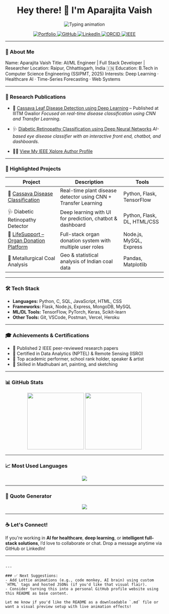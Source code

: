 <!-- Header with Typing Animation -->
<h1 align="center">Hey there! 👋 I'm Aparajita Vaish</h1>
<p align="center">
  <img src="https://readme-typing-svg.demolab.com?font=Fira+Code&weight=500&size=24&pause=1000&color=00ADB5&center=true&width=435&lines=AI+%2F+ML+Engineer;Full-Stack+Developer;Published+Researcher;Healthcare+AI+Enthusiast;Let's+Build+Together+💡" alt="Typing animation" />
</p>

<!-- Badges -->
<p align="center">
  <a href="https://aparajitavaish-portfolio.vercel.app/" target="_blank">
    <img alt="Portfolio" src="https://img.shields.io/badge/Portfolio-Visit%20Now-00adb5?style=for-the-badge&logo=vercel&logoColor=white" />
  </a>
  <a href="https://github.com/14Aparajita" target="_blank">
    <img alt="GitHub" src="https://img.shields.io/badge/GitHub-14Aparajita-181717?style=for-the-badge&logo=github&logoColor=white" />
  </a>
  <a href="https://www.linkedin.com/in/aparajita-vaish-26610b2b0/" target="_blank">
    <img alt="LinkedIn" src="https://img.shields.io/badge/LinkedIn-Connect-0A66C2?style=for-the-badge&logo=linkedin&logoColor=white" />
  </a>
  <a href="https://orcid.org/0009-0003-7934-0349" target="_blank">
    <img alt="ORCID" src="https://img.shields.io/badge/ORCID-0009--0003--7934--0349-A6CE39?style=for-the-badge&logo=orcid&logoColor=white" />
  </a>
  <a href="https://ieeexplore.ieee.org/author/268009315483884" target="_blank">
    <img alt="IEEE" src="https://img.shields.io/badge/IEEE-Xplore-00629B?style=for-the-badge&logo=ieee&logoColor=white" />
  </a>
</p>

---

### 🧠 About Me


Name: Aparajita Vaish
Title: AI/ML Engineer | Full Stack Developer | Researcher
Location: Raipur, Chhattisgarh, India 🇮🇳
Education: B.Tech in Computer Science Engineering (SSIPMT, 2025)
Interests: Deep Learning · Healthcare AI · Time-Series Forecasting · Web Systems


---

### 🧪 Research Publications

* 🧬 [Cassava Leaf Disease Detection using Deep Learning](https://ieeexplore.ieee.org/document/10984951) – Published at IIITM Gwalior
  *Focused on real-time disease classification using CNN and Transfer Learning.*

* 🩺 [Diabetic Retinopathy Classification using Deep Neural Networks](https://ieeexplore.ieee.org/document/10985144)
  *AI-based eye disease classifier with an interactive front end, chatbot, and dashboards.*

* 🧑‍🔬 [View My IEEE Xplore Author Profile](https://ieeexplore.ieee.org/author/268009315483884)

---

### 🚀 Highlighted Projects

| Project                                                                                             | Description                                                    | Tools                       |
| --------------------------------------------------------------------------------------------------- | -------------------------------------------------------------- | --------------------------- |
| 🌿 [Cassava Disease Classification](https://github.com/14Aparajita/casssava-disease-classification) | Real-time plant disease detector using CNN + Transfer Learning | Python, Flask, TensorFlow   |
| 🩺 Diabetic Retinopathy Detector                                                                    | Deep learning with UI for prediction, chatbot & dashboard      | Python, Flask, DL, HTML/CSS |
| 💓 [LifeSupport – Organ Donation Platform](https://github.com/14Aparajita/Lifesupport)              | Full-stack organ donation system with multiple user roles      | Node.js, MySQL, Express     |
| 🧪 Metallurgical Coal Analysis                                                                      | Geo & statistical analysis of Indian coal data                 | Pandas, Matplotlib          |

---

### 🛠️ Tech Stack

* **Languages:** Python, C, SQL, JavaScript, HTML, CSS
* **Frameworks:** Flask, Node.js, Express, MongoDB, MySQL
* **ML/DL Tools:** TensorFlow, PyTorch, Keras, Scikit-learn
* **Other Tools:** Git, VSCode, Postman, Vercel, Heroku

---

### 🎓 Achievements & Certifications

* 🧠 Published 2 IEEE peer-reviewed research papers
* 📜 Certified in Data Analytics (NPTEL) & Remote Sensing (ISRO)
* 🏅 Top academic performer, school rank holder, speaker & artist
* 🎨 Skilled in Madhubani art, painting, and sketching

---

### 📊 GitHub Stats

<p align="center">
  <img src="https://github-readme-stats.vercel.app/api?username=14Aparajita&show_icons=true&theme=radical" height="180px"/>
  <img src="https://streak-stats.demolab.com?user=14Aparajita&theme=radical&hide_border=true" height="180px"/>
</p>

---

### 📈 Most Used Languages

<p align="center">
  <img src="https://github-readme-stats.vercel.app/api/top-langs/?username=14Aparajita&layout=compact&theme=radical&langs_count=6" />
</p>

---

### 💬 Quote Generator

<p align="center">
  <img src="https://quotes-github-readme.vercel.app/api?type=horizontal&theme=radical" />
</p>

---

### ☕ Let's Connect!

If you're working in **AI for healthcare**, **deep learning**, or **intelligent full-stack solutions**, I’d love to collaborate or chat. Drop a message anytime via GitHub or LinkedIn!

---

```

---

### ✅ Next Suggestions:
- Add Lottie animations (e.g., code monkey, AI brain) using custom `HTML` tags and hosted JSONs (if you'd like that visual flair).
- Consider turning this into a personal GitHub profile website using this README as base content.

Let me know if you'd like the README as a downloadable `.md` file or want a visual preview setup with live animation effects!
```
